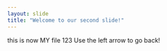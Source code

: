 ```yaml
---
layout: slide
title: "Welcome to our second slide!"
---
```

this is now MY file 123
Use the left arrow to go back!
